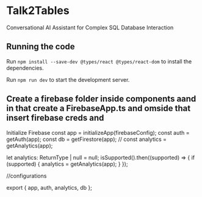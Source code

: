 
# Talk2Tables

Conversational AI Assistant for Complex SQL Database Interaction

## Running the code

Run `npm install --save-dev @types/react @types/react-dom` to install the dependencies.

Run `npm run dev` to start the development server.

## Create a firebase folder inside components  aand in that create a FirebaseApp.ts and omside that insert firebase creds and

Initialize Firebase
const app = initializeApp(firebaseConfig);
const auth = getAuth(app);
const db = getFirestore(app);
// const analytics = getAnalytics(app);

let analytics: ReturnType<typeof getAnalytics> | null = null;
isSupported().then((supported) => {
  if (supported) {
    analytics = getAnalytics(app);
  }
});

//configurations

export { app, auth, analytics, db };